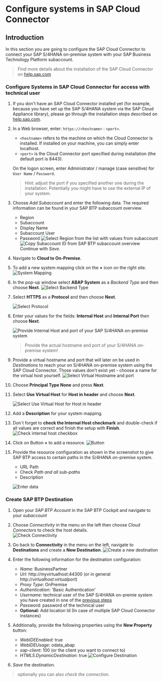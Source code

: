 # Configure systems in SAP Cloud Connector 

## Introduction

In this section you are going to configure the SAP Cloud Connector to connect your SAP S/4HANA on-premise system with your SAP Business Technology Platform subaccount. 

> Find more details about the installation of the SAP Cloud Connector on [help.sap.com](https://help.sap.com/viewer/cca91383641e40ffbe03bdc78f00f681/Cloud/en-US/e6c7616abb5710148cfcf3e75d96d596.html)

### Configure Systems in SAP Cloud Connector for access with technical user

1. If you don't have an SAP Cloud Connector installed yet (for example, because you have set up the SAP S/4HANA system via the SAP Cloud Appliance library), please go through the installation steps described on [help.sap.com](https://help.sap.com/viewer/cca91383641e40ffbe03bdc78f00f681/Cloud/en-US/e6c7616abb5710148cfcf3e75d96d596.html).

2. In a Web browser, enter: `https://<hostname>` : `<port>`.
    - `<hostname>` refers to the machine on which the Cloud Connector is installed. If installed on your machine, you can simply enter localhost.
    - `<port>` is the Cloud Connector port specified during installation (the default port is 8443).

    On the logon screen, enter Administrator / manage (case sensitive) for `User Name` / `Password`.
    
    > Hint: adjust the port if you specified another one during the installation. Potentially you might have to use the external IP of your system. 

2. Choose *Add Subaccount* and enter the following data. The required information can be found in your SAP BTP subaccount overview.
    - Region
    - Subaccount
    - Display Name
    - Subaccount User
    - Password
    ![Select Region from the list with values from subaccount](./images/select_region.png)
    ![Copy Subaccount ID from SAP BTP subaccount overview](./images/select_subaccount.png)
    Continue with *Save*.
    
3. Navigate to **Cloud to On-Premise**. 
4. To add a new system mapping click on the **+** icon on the right site.
    ![System Mapping](./images/cloud-connector-2.png)
 
5. In the pop-up window select **ABAP System** as a *Backend Type* and then choose **Next**.
    ![Select Backend Type](./images/cloud-connector-3.png)
 
6. Select **HTTPS** as a **Protocol** and then choose **Next**.
    
    ![Select Protocol](./images/cloud-connector-4.png)

7. Enter your values for the fields: **Internal Host** and **Internal Port** then choose **Next**.
   
    ![Provide Internal Host and port of your SAP S/4HANA on-premise system](./images/cloud-connector-5.png)
    > Provide the actual hostname and port of your S/4HANA on-premise system!
8. Provide a virtual hostname and port that will later on be used in *Destinations* to reach your on S/4HANA on-premise system using the SAP Cloud Connector. Those values don't exist yet - choose a name for the virtual host yourself. 
    ![Select Virtual Hostname and port](./images/cloud-connector-virtual.png)

9.  Choose **Principal Type None** and press **Next**.

10.	Select **Use Virtual Host** for **Host in header** and choose **Next**.

    ![Select Use Virtual Host for Host in header](./images/cloud-connector-6.png)

11.	Add a **Description** for your system mapping.

12.	Don´t forget to **check the Internal Host checkmark** and double-check if all values are correct and finish the setup with **Finish**.
    ![Check internal host checkbox](./images/check_internal_host.png)

14.	Click on Button **+** to add a resource.
    ![Button](./images/cloud-connector-9.png)
 
15.	Provide the resource configuration as shown in the screenshot to give SAP BTP access to certain paths in the S/4HANA on-premise system. 
    - URL Path
    - Check *Path and all sub-paths*
    - Description
  
    ![Enter data](./images/cloud-connector-10.png)

### Create SAP BTP Destination

1.	Open your *SAP BTP Account* in the SAP BTP Cockpit and navigate to your *subaccount*
2.	Choose *Connectivity* in the menu on the left then choose *Cloud Connectors* to check the host details.     
    ![Check Connectivity](./images/cloud-connector-11.png)

3.	Go back to **Connectivity** in the menu on the left, navigate to **Destinations** and create a **New Destination**.
    ![Create a new destination](./images/new_destination.png)

4.	Enter the following information for the destination configuration:
    - *Name:* BusinessPartner
    - *Url:* http://myvirtualhost:44300 (or in general http://*virtualhost*:*virtualport*)
    - *Proxy Type*: OnPremise
    - *Authentication:* 'Basic Authentication'
    - *Username:* technical user of the SAP S/4HANA on-premie system you have created in one of the [previous steps](../01_enable_odata_apis/README.md#)
    - *Password:* password of the technical user
    - **Optional:** Add location Id (In case of multiple SAP Cloud Connector instances)

5. Additionally, provide the following properties using the **New Property** button:

    - *WebIDEEnabled*: true
    - *WebIDEUsage*: odata_abap
    - *sap-client*: 100 (or the client you want to connect to)
    - *HTML5.DynamicDestination*: true
    ![Configure Destination](./images/cloud-connector-13.png)
    
5.	*Save* the destination. 

> optionally you can also *check the connection*. 



